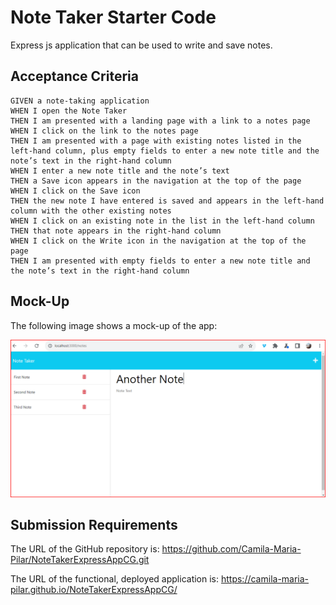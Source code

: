 # Note Taker Starter Code

Express js application that can be used to write and save notes.

## Acceptance Criteria

```
GIVEN a note-taking application
WHEN I open the Note Taker
THEN I am presented with a landing page with a link to a notes page
WHEN I click on the link to the notes page
THEN I am presented with a page with existing notes listed in the left-hand column, plus empty fields to enter a new note title and the note’s text in the right-hand column
WHEN I enter a new note title and the note’s text
THEN a Save icon appears in the navigation at the top of the page
WHEN I click on the Save icon
THEN the new note I have entered is saved and appears in the left-hand column with the other existing notes
WHEN I click on an existing note in the list in the left-hand column
THEN that note appears in the right-hand column
WHEN I click on the Write icon in the navigation at the top of the page
THEN I am presented with empty fields to enter a new note title and the note’s text in the right-hand column
```

## Mock-Up

The following image shows a mock-up of the app:

![Existing notes are listed in the left-hand column with a started note on the right-hand side to show the user how to proceed.](./Develop/public/assets/images/NoteTakerCreatorDemo.png)

## Submission Requirements

The URL of the GitHub repository is: https://github.com/Camila-Maria-Pilar/NoteTakerExpressAppCG.git

The URL of the functional, deployed application is: https://camila-maria-pilar.github.io/NoteTakerExpressAppCG/
